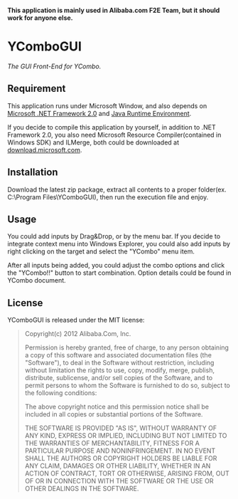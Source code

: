**This application is mainly used in Alibaba.com F2E Team, but it should work for anyone else.**

YComboGUI
=========

*The GUI Front-End for YCombo.*

Requirement
-----------

This application runs under Microsoft Window, and also depends on [Microsoft .NET Framework 2.0](http://www.microsoft.com/download/en/details.aspx?id=19) and [Java Runtime Environment](http://www.java.com/getjava/).

If you decide to compile this application by yourself, in addition to .NET Framework 2.0, you also need Microsoft Resource Compiler(contained in Windows SDK) and ILMerge, both could be downloaded at [download.microsoft.com]([download.microsoft.com).

Installation
------------

Download the latest zip package, extract all contents to a proper folder(ex. C:\Program Files\YComboGUI\), then run the execution file and enjoy.

Usage
-----

You could add inputs by Drag&Drop, or by the menu bar. If you decide to integrate context menu into Windows Explorer, you could also add inputs by right clicking on the target and select the "YCombo" menu item.

After all inputs being added, you could adjust the combo options and click the "YCombo!!" button to start combination. Option details could be found in YCombo document.

License
-------
YComboGUI is released under the MIT license:

>Copyright(c) 2012 Alibaba.Com, Inc.
>
>Permission is hereby granted, free of charge, to any person obtaining a copy of
>this software and associated documentation files (the "Software"), to deal in
>the Software without restriction, including without limitation the rights to
>use, copy, modify, merge, publish, distribute, sublicense, and/or sell copies
>of the Software, and to permit persons to whom the Software is furnished to do
>so, subject to the following conditions:
>
>The above copyright notice and this permission notice shall be included in all
>copies or substantial portions of the Software.
>
>THE SOFTWARE IS PROVIDED "AS IS", WITHOUT WARRANTY OF ANY KIND, EXPRESS OR
>IMPLIED, INCLUDING BUT NOT LIMITED TO THE WARRANTIES OF MERCHANTABILITY,
>FITNESS FOR A PARTICULAR PURPOSE AND NONINFRINGEMENT. IN NO EVENT SHALL THE
>AUTHORS OR COPYRIGHT HOLDERS BE LIABLE FOR ANY CLAIM, DAMAGES OR OTHER
>LIABILITY, WHETHER IN AN ACTION OF CONTRACT, TORT OR OTHERWISE, ARISING FROM,
>OUT OF OR IN CONNECTION WITH THE SOFTWARE OR THE USE OR OTHER DEALINGS IN THE
>SOFTWARE.
